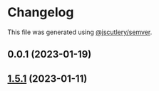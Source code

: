 # Changelog

This file was generated using [@jscutlery/semver](https://github.com/jscutlery/semver).

## 0.0.1 (2023-01-19)

## [1.5.1](https://github.com/rudderlabs/rudder-sdk-react-native/compare/rudder-integration-appsflyer-react-native-1.5.0...rudder-integration-appsflyer-react-native-1.5.1) (2023-01-11)
